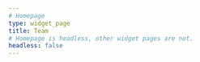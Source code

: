 ```yaml
---
# Homepage
type: widget_page
title: Team
# Homepage is headless, other widget pages are not.
headless: false
---
```


